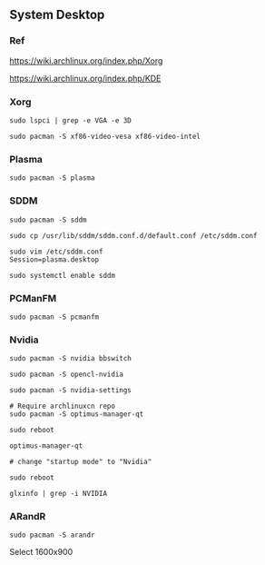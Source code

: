 ## System Desktop

### Ref

https://wiki.archlinux.org/index.php/Xorg

https://wiki.archlinux.org/index.php/KDE

### Xorg

```
sudo lspci | grep -e VGA -e 3D
```

```
sudo pacman -S xf86-video-vesa xf86-video-intel
```

### Plasma

```
sudo pacman -S plasma
```

### SDDM

```
sudo pacman -S sddm

sudo cp /usr/lib/sddm/sddm.conf.d/default.conf /etc/sddm.conf

sudo vim /etc/sddm.conf
Session=plasma.desktop

sudo systemctl enable sddm
```

### PCManFM

```
sudo pacman -S pcmanfm
```

### Nvidia

```
sudo pacman -S nvidia bbswitch

sudo pacman -S opencl-nvidia

sudo pacman -S nvidia-settings

# Require archlinuxcn repo
sudo pacman -S optimus-manager-qt

sudo reboot
```

```
optimus-manager-qt

# change "startup mode" to "Nvidia"

sudo reboot
```

```
glxinfo | grep -i NVIDIA
```

### ARandR

```
sudo pacman -S arandr
```

Select 1600x900
